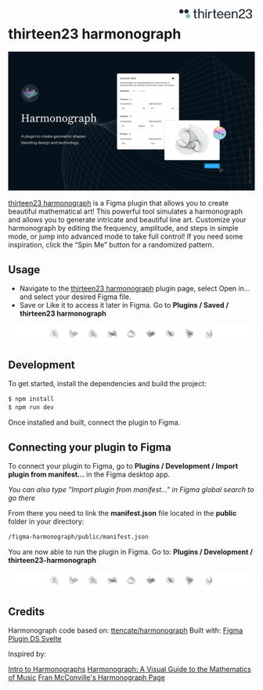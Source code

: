 <a href="https://thirteen23.com">
    <picture>
    	<source media="(prefers-color-scheme: dark)" srcset="./documentation/thirteen23_logo_light.svg"> 
    <img src="./documentation/thirteen23_logo.svg" alt="thirteen23 logo" title="thirteen23" align="right" width="160" height="auto" />
        </picture>
</a>

# thirteen23 harmonograph

![thirteen23 harmonograph cover](documentation/cover.png)

[thirteen23 harmonograph](https://github.com/thirteen23/figma-harmonograph) is a Figma plugin that allows you to create beautiful mathematical art! This powerful tool simulates a harmonograph and allows you to generate intricate and beautiful line art. Customize your harmonograph by editing the frequency, amplitude, and steps in simple mode, or jump into advanced mode to take full control! If you need some inspiration, click the “Spin Me” button for a randomized pattern.

## Usage

- Navigate to the [thirteen23 harmonograph](https://www.figma.com/community/plugin/1403515351214143901/thirteen23-harmonograph) plugin page, select Open in… and select your desired Figma file.
- Save or Like it to access it later in Figma. Go to **Plugins / Saved / thirteen23 harmonograph**

<picture>
	<source media="(prefers-color-scheme: dark)" srcset="./documentation/divider-dark.png"> 
    	<img alt="divider please ignore" src="./documentation/divider-light.png">
</picture>

## Development

To get started, install the dependencies and build the project:

```bash
$ npm install
$ npm run dev
```

Once installed and built, connect the plugin to Figma.

## Connecting your plugin to Figma

To connect your plugin to Figma, go to **Plugins / Development / Import plugin from manifest...** in the Figma desktop app.

_You can also type "Import plugin from manifest..." in Figma global search to go there_

From there you need to link the **manifest.json** file located in the **public** folder in your directory:

```bash
/figma-harmonograph/public/manifest.json
```

You are now able to run the plugin in Figma. Go to: **Plugins / Development / thirteen23-harmonograph**

<picture>
	<source media="(prefers-color-scheme: dark)" srcset="./documentation/divider-dark.png"> 
    	<img alt="divider please ignore" src="./documentation/divider-light.png">
</picture>

## Credits

Harmonograph code based on: [ttencate/harmonograph](https://github.com/ttencate/harmonograph)
Built with: [Figma Plugin DS Svelte](https://github.com/thomas-lowry/figma-plugin-ds-svelte)

Inspired by:

[Intro to Harmonographs]([https://www.worldtreesoftware.com/apps/web/harmonograph/intro/)
[Harmonograph: A Visual Guide to the Mathematics of Music](https://www.vhplab.net/IMG/pdf/harmonograph_-_a_visual_guide_to_the_mathematics_of_music.pdf)
[Fran McConville's Harmonograph Page](https://www.fxmtech.com/harmonog.html)
